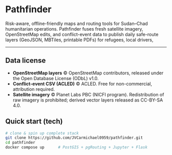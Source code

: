 # Pathfinder

Risk-aware, offline-friendly maps and routing tools for Sudan–Chad
humanitarian operations. Pathfinder fuses fresh satellite imagery,
OpenStreetMap edits, and conflict-event data to publish daily safe-route
layers (GeoJSON, MBTiles, printable PDFs) for refugees, local drivers,


---
## Data license

* **OpenStreetMap layers** © OpenStreetMap contributors, released under the
  Open Database License (ODbL) v1.0.
* **Conflict-event CSV (ACLED)** © ACLED. Free for non-commercial, attribution
  required.
* **Satellite imagery** © Planet Labs PBC (NICFI program). Redistribution of
  raw imagery is prohibited; derived vector layers released as CC-BY-SA 4.0.



## Quick start (tech)

```bash
# clone & spin up complete stack
git clone https://github.com/JVCarmichael0959/pathfinder.git
cd pathfinder
docker compose up      # PostGIS + pgRouting + Jupyter + Flask


